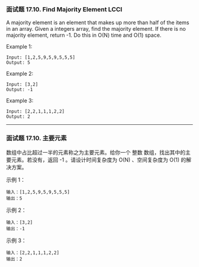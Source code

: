 ### 面试题 17.10. Find Majority Element LCCI
A majority element is an element that makes up more than half of the items in an array. Given a integers array, find the majority element. If there is no majority element, return -1. Do this in O(N) time and O(1) space.

Example 1:

	Input: [1,2,5,9,5,9,5,5,5]
	Output: 5



Example 2:

	Input: [3,2]
	Output: -1



Example 3:

	Input: [2,2,1,1,1,2,2]
	Output: 2

----

### 面试题 17.10. 主要元素
数组中占比超过一半的元素称之为主要元素。给你一个 整数 数组，找出其中的主要元素。若没有，返回 -1 。请设计时间复杂度为 O(N) 、空间复杂度为 O(1) 的解决方案。



示例 1：

	输入：[1,2,5,9,5,9,5,5,5]
	输出：5

示例 2：

	输入：[3,2]
	输出：-1

示例 3：

	输入：[2,2,1,1,1,2,2]
	输出：2

